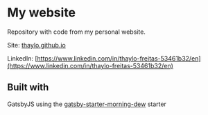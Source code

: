 # My website



Repository with code from my personal website.


Site: [thaylo.github.io](http://thaylo.github.io)

LinkedIn: [https://www.linkedin.com/in/thaylo-freitas-53461b32/en](https://www.linkedin.com/in/thaylo-freitas-53461b32/en)



## Built with

GatsbyJS using the [gatsby-starter-morning-dew](https://github.com/maxpou/gatsby-starter-morning-dew) starter